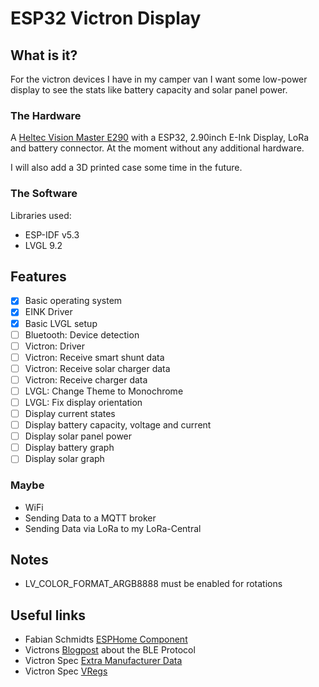 # ESP32 Victron Display

## What is it?

For the victron devices I have in my camper van I want some low-power display to see the stats like battery capacity and solar panel power.

### The Hardware

A [Heltec Vision Master E290](https://heltec.org/project/vision-master-e290/) with a ESP32, 2.90inch E-Ink Display, LoRa and battery connector. At the moment without any additional hardware.

I will also add a 3D printed case some time in the future.

### The Software

Libraries used:

- ESP-IDF v5.3
- LVGL 9.2

## Features

- [x] Basic operating system
- [x] EINK Driver
- [x] Basic LVGL setup
- [ ] Bluetooth: Device detection
- [ ] Victron: Driver
- [ ] Victron: Receive smart shunt data
- [ ] Victron: Receive solar charger data
- [ ] Victron: Receive charger data
- [ ] LVGL: Change Theme to Monochrome
- [ ] LVGL: Fix display orientation
- [ ] Display current states
- [ ] Display battery capacity, voltage and current
- [ ] Display solar panel power
- [ ] Display battery graph
- [ ] Display solar graph

### Maybe

- WiFi
- Sending Data to a MQTT broker
- Sending Data via LoRa to my LoRa-Central

## Notes

- LV_COLOR_FORMAT_ARGB8888 must be enabled for rotations

## Useful links

- Fabian Schmidts [ESPHome Component](https://github.com/Fabian-Schmidt/esphome-victron_ble)
- Victrons [Blogpost](https://communityarchive.victronenergy.com/questions/187303/victron-bluetooth-advertising-protocol.html) about the BLE Protocol
- Victron Spec [Extra Manufacturer Data](https://communityarchive.victronenergy.com/storage/attachments/48745-extra-manufacturer-data-2022-12-14.pdf)
- Victron Spec [VRegs](https://www.victronenergy.com/upload/documents/VE.Can-registers-public.pdf)
